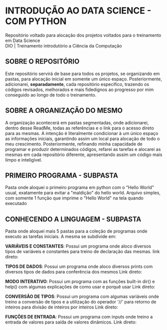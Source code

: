 # **INTRODUÇÃO AO DATA SCIENCE - COM PYTHON**
Repositório voltado para alocação dos projetos voltados para o treinamento em Data Science  
DIO | Treinamento introdutório a Ciência da Computação

## **SOBRE O REPOSITÓRIO** 
Este repositório servirá de base para todos os projetos, se organizando em pastas, para alocação inicial 
em somente um único espaço.
Posteriormente, adicionarei, **separadamente**, cada repositório especifico, trazendo os códigos
revisados, melhorados e mais fidedignos ao progresso por mim conseguido ao longo de todo o treinamento.

## **SOBRE A ORGANIZAÇÃO DO MESMO**
A organização acontecerá em pastas segmentadas, onde adicionarei, dentro desse ReadMe, todas as referências e
o link para o acesso direto para as mesmas.
A intenção é literalmente condicionar à um único espaço as informações iniciais, garantindo assim um local
para alocação de todo o meu crescimento.
Posteriormente, refinando minha capacidade de programar e produzir determinados códigos, refarei as tarefas e alocarei as
mesmas em cada repositório diferente, apresentando assim um código mais limpo e inteligível.

## PRIMEIRO PROGRAMA - SUBPASTA
Pasta onde aloquei o primeiro programa em python com o "Hello World" usual, exatamente para evitar a "maldição" do hello world.
Arquivo simples, com somente 1 função que imprime o "Hello World" na tela quando executado

## CONHECENDO A LINGUAGEM - SUBPASTA
Pasta onde aloquei mais 5 pastas para a coleção de programas onde executo as tarefas iniciais.
A mesma se subdivide em:

**VARIÁVEIS E CONSTANTES**: Possui um programa onde aloco diversos tipos de variáveis e constantes para
treino de declaração das mesmas.
link direto: 

**TIPOS DE DADOS**: Possui um programa onde aloco diversos prints com diversos tipos de dados para conferência dos mesmos
Link direto:

**MODO INTERATIVO**: Possui um programa com as funções built-in dir() e help() com algumas explicações
de como usar e porquê usar
Link direto:

**CONVERSÃO DE TIPOS**: Possui um programa com algumas variáveis onde treino a conversão de tipos
e a utilização do operador '//' para retorno de inteiros para divisão de inteiros por inteiros
Link direto:

**FUNÇÕES DE ENTRADA**: Possui um programa com inputs onde treino a entrada de valores para saída de valores
dinâmicos.
Link direto:

